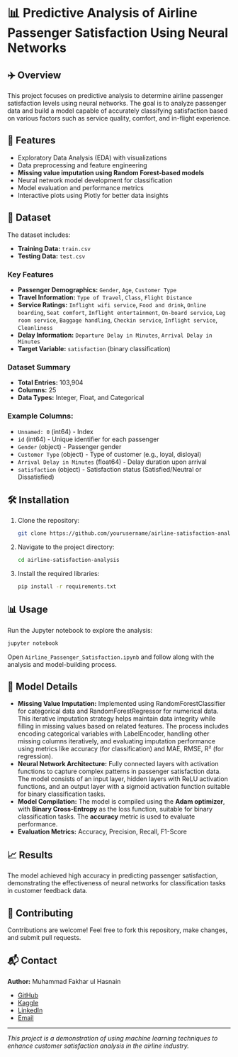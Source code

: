 # 📊 Predictive Analysis of Airline Passenger Satisfaction Using Neural Networks

## ✈️ Overview
This project focuses on predictive analysis to determine airline passenger satisfaction levels using neural networks. The goal is to analyze passenger data and build a model capable of accurately classifying satisfaction based on various factors such as service quality, comfort, and in-flight experience.

## 🚀 Features
- Exploratory Data Analysis (EDA) with visualizations
- Data preprocessing and feature engineering
- **Missing value imputation using Random Forest-based models**
- Neural network model development for classification
- Model evaluation and performance metrics
- Interactive plots using Plotly for better data insights

## 📂 Dataset
The dataset includes:
- **Training Data:** `train.csv`
- **Testing Data:** `test.csv`

### Key Features
- **Passenger Demographics:** `Gender`, `Age`, `Customer Type`
- **Travel Information:** `Type of Travel`, `Class`, `Flight Distance`
- **Service Ratings:** `Inflight wifi service`, `Food and drink`, `Online boarding`, `Seat comfort`, `Inflight entertainment`, `On-board service`, `Leg room service`, `Baggage handling`, `Checkin service`, `Inflight service`, `Cleanliness`
- **Delay Information:** `Departure Delay in Minutes`, `Arrival Delay in Minutes`
- **Target Variable:** `satisfaction` (binary classification)

### Dataset Summary
- **Total Entries:** 103,904
- **Columns:** 25
- **Data Types:** Integer, Float, and Categorical

### Example Columns:
- `Unnamed: 0` (int64) - Index
- `id` (int64) - Unique identifier for each passenger
- `Gender` (object) - Passenger gender
- `Customer Type` (object) - Type of customer (e.g., loyal, disloyal)
- `Arrival Delay in Minutes` (float64) - Delay duration upon arrival
- `satisfaction` (object) - Satisfaction status (Satisfied/Neutral or Dissatisfied)

## 🛠️ Installation
1. Clone the repository:
   ```bash
   git clone https://github.com/yourusername/airline-satisfaction-analysis.git
   ```
2. Navigate to the project directory:
   ```bash
   cd airline-satisfaction-analysis
   ```
3. Install the required libraries:
   ```bash
   pip install -r requirements.txt
   ```

## 📊 Usage
Run the Jupyter notebook to explore the analysis:
```bash
jupyter notebook
```
Open `Airline_Passenger_Satisfaction.ipynb` and follow along with the analysis and model-building process.

## 🧠 Model Details
- **Missing Value Imputation:** Implemented using RandomForestClassifier for categorical data and RandomForestRegressor for numerical data. This iterative imputation strategy helps maintain data integrity while filling in missing values based on related features. The process includes encoding categorical variables with LabelEncoder, handling other missing columns iteratively, and evaluating imputation performance using metrics like accuracy (for classification) and MAE, RMSE, R² (for regression).
- **Neural Network Architecture:** Fully connected layers with activation functions to capture complex patterns in passenger satisfaction data. The model consists of an input layer, hidden layers with ReLU activation functions, and an output layer with a sigmoid activation function suitable for binary classification tasks.
- **Model Compilation:** The model is compiled using the **Adam optimizer**, with **Binary Cross-Entropy** as the loss function, suitable for binary classification tasks. The **accuracy** metric is used to evaluate performance.
- **Evaluation Metrics:** Accuracy, Precision, Recall, F1-Score

## 📈 Results
The model achieved high accuracy in predicting passenger satisfaction, demonstrating the effectiveness of neural networks for classification tasks in customer feedback data.

## 🤝 Contributing
Contributions are welcome! Feel free to fork this repository, make changes, and submit pull requests.

## 📬 Contact
**Author:** Muhammad Fakhar ul Hasnain  
- [GitHub](https://github.com/Muhammmadfakharulhasnain)  
- [Kaggle](https://www.kaggle.com/mfakharulhasnain)  
- [LinkedIn](https://www.linkedin.com/in/muhammadfakharulhasnain6/)  
- [Email](mailto:muhammadfakharulhasnain6@gmail.com)

---

*This project is a demonstration of using machine learning techniques to enhance customer satisfaction analysis in the airline industry.*

